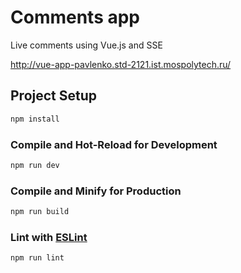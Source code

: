 # Comments app

Live comments using Vue.js and SSE

http://vue-app-pavlenko.std-2121.ist.mospolytech.ru/

## Project Setup

```sh
npm install
```

### Compile and Hot-Reload for Development

```sh
npm run dev
```

### Compile and Minify for Production

```sh
npm run build
```

### Lint with [ESLint](https://eslint.org/)

```sh
npm run lint
```
